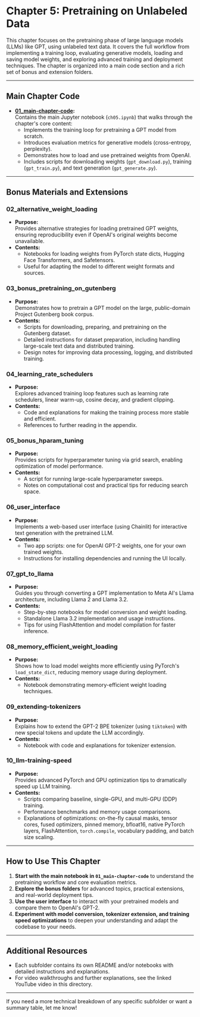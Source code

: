 # Chapter 5: Pretraining on Unlabeled Data

This chapter focuses on the pretraining phase of large language models (LLMs) like GPT, using unlabeled text data. It covers the full workflow from implementing a training loop, evaluating generative models, loading and saving model weights, and exploring advanced training and deployment techniques. The chapter is organized into a main code section and a rich set of bonus and extension folders.

---

## Main Chapter Code

- **[01_main-chapter-code](01_main-chapter-code):**  
  Contains the main Jupyter notebook (`ch05.ipynb`) that walks through the chapter's core content:
  - Implements the training loop for pretraining a GPT model from scratch.
  - Introduces evaluation metrics for generative models (cross-entropy, perplexity).
  - Demonstrates how to load and use pretrained weights from OpenAI.
  - Includes scripts for downloading weights (`gpt_download.py`), training (`gpt_train.py`), and text generation (`gpt_generate.py`).
  

---

## Bonus Materials and Extensions

### 02_alternative_weight_loading

- **Purpose:**  
  Provides alternative strategies for loading pretrained GPT weights, ensuring reproducibility even if OpenAI's original weights become unavailable.
- **Contents:**  
  - Notebooks for loading weights from PyTorch state dicts, Hugging Face Transformers, and Safetensors.
  - Useful for adapting the model to different weight formats and sources.

### 03_bonus_pretraining_on_gutenberg

- **Purpose:**  
  Demonstrates how to pretrain a GPT model on the large, public-domain Project Gutenberg book corpus.
- **Contents:**  
  - Scripts for downloading, preparing, and pretraining on the Gutenberg dataset.
  - Detailed instructions for dataset preparation, including handling large-scale text data and distributed training.
  - Design notes for improving data processing, logging, and distributed training.

### 04_learning_rate_schedulers

- **Purpose:**  
  Explores advanced training loop features such as learning rate schedulers, linear warm-up, cosine decay, and gradient clipping.
- **Contents:**  
  - Code and explanations for making the training process more stable and efficient.
  - References to further reading in the appendix.

### 05_bonus_hparam_tuning

- **Purpose:**  
  Provides scripts for hyperparameter tuning via grid search, enabling optimization of model performance.
- **Contents:**  
  - A script for running large-scale hyperparameter sweeps.
  - Notes on computational cost and practical tips for reducing search space.

### 06_user_interface

- **Purpose:**  
  Implements a web-based user interface (using Chainlit) for interactive text generation with the pretrained LLM.
- **Contents:**  
  - Two app scripts: one for OpenAI GPT-2 weights, one for your own trained weights.
  - Instructions for installing dependencies and running the UI locally.

### 07_gpt_to_llama

- **Purpose:**  
  Guides you through converting a GPT implementation to Meta AI's Llama architecture, including Llama 2 and Llama 3.2.
- **Contents:**  
  - Step-by-step notebooks for model conversion and weight loading.
  - Standalone Llama 3.2 implementation and usage instructions.
  - Tips for using FlashAttention and model compilation for faster inference.

### 08_memory_efficient_weight_loading

- **Purpose:**  
  Shows how to load model weights more efficiently using PyTorch's `load_state_dict`, reducing memory usage during deployment.
- **Contents:**  
  - Notebook demonstrating memory-efficient weight loading techniques.

### 09_extending-tokenizers

- **Purpose:**  
  Explains how to extend the GPT-2 BPE tokenizer (using `tiktoken`) with new special tokens and update the LLM accordingly.
- **Contents:**  
  - Notebook with code and explanations for tokenizer extension.

### 10_llm-training-speed

- **Purpose:**  
  Provides advanced PyTorch and GPU optimization tips to dramatically speed up LLM training.
- **Contents:**  
  - Scripts comparing baseline, single-GPU, and multi-GPU (DDP) training.
  - Performance benchmarks and memory usage comparisons.
  - Explanations of optimizations: on-the-fly causal masks, tensor cores, fused optimizers, pinned memory, bfloat16, native PyTorch layers, FlashAttention, `torch.compile`, vocabulary padding, and batch size scaling.

---

## How to Use This Chapter

1. **Start with the main notebook in `01_main-chapter-code`** to understand the pretraining workflow and core evaluation metrics.
2. **Explore the bonus folders** for advanced topics, practical extensions, and real-world deployment tips.
3. **Use the user interface** to interact with your pretrained models and compare them to OpenAI's GPT-2.
4. **Experiment with model conversion, tokenizer extension, and training speed optimizations** to deepen your understanding and adapt the codebase to your needs.

---

## Additional Resources

- Each subfolder contains its own README and/or notebooks with detailed instructions and explanations.
- For video walkthroughs and further explanations, see the linked YouTube video in this directory.

---

If you need a more technical breakdown of any specific subfolder or want a summary table, let me know!

